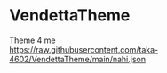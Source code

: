 # VendettaTheme
Theme 4 me  
https://raw.githubusercontent.com/taka-4602/VendettaTheme/main/nahi.json
